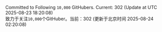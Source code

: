 Committed to Following `10,000` GitHubers. Current: <!-- FOLLOWING_COUNT -->302<!-- FOLLOWING_COUNT --> (Update at UTC <!-- LAST_UPDATED -->2025-08-23 18:20:08<!-- LAST_UPDATED -->)<br>
致力于关注`10,000`个GitHuber。当前：<!-- FOLLOWING_COUNT -->302<!-- FOLLOWING_COUNT --> (更新于北京时间 <!-- LAST_UPDATED_CST -->2025-08-24 02:20:08<!-- LAST_UPDATED_CST -->)
